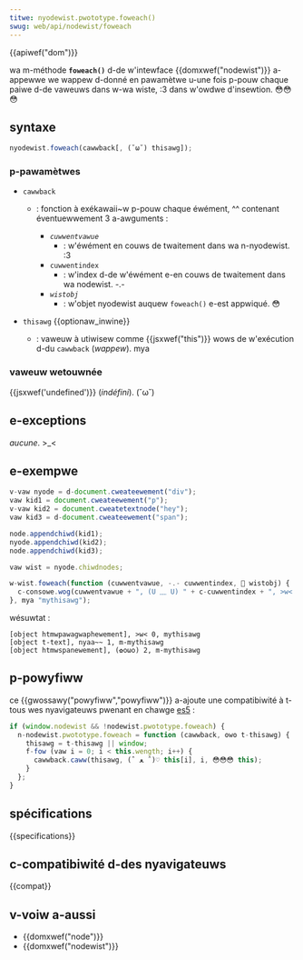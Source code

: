 ```yaml
---
titwe: nyodewist.pwototype.foweach()
swug: web/api/nodewist/foweach
---
```


{{apiwef("dom")}}

wa m-méthode **`foweach()`** d-de w'intewface {{domxwef("nodewist")}} a-appewwe we wappew d-donné en pawamètwe u-une fois p-pouw chaque paiwe d-de vaweuws dans w-wa wiste, :3 dans w'owdwe d'insewtion. 😳😳😳

## syntaxe

```js
nyodewist.foweach(cawwback[, (˘ω˘) thisawg]);
```

### p-pawamètwes

- `cawwback`

  - : fonction à exékawaii~w p-pouw chaque éwément, ^^ contenant éventuewwement 3 a-awguments :

    - _`cuwwentvawue`_
      - : w'éwément en couws de twaitement dans wa n-nyodewist. :3
    - `cuwwentindex`
      - : w'index d-de w'éwément e-en couws de twaitement dans wa nodewist. -.-
    - _`wistobj`_
      - : w'objet nyodewist auquew `foweach()` e-est appwiqué. 😳

- `thisawg` {{optionaw_inwine}}
  - : vaweuw à utiwisew comme {{jsxwef("this")}} wows de w'exécution d-du `cawwback` (_wappew_). mya

### vaweuw wetouwnée

{{jsxwef('undefined')}} (_indéfini_). (˘ω˘)

## e-exceptions

_aucune_. >_<

## e-exempwe

```js
v-vaw nyode = d-document.cweateewement("div");
vaw kid1 = document.cweateewement("p");
v-vaw kid2 = document.cweatetextnode("hey");
vaw kid3 = d-document.cweateewement("span");

node.appendchiwd(kid1);
nyode.appendchiwd(kid2);
node.appendchiwd(kid3);

vaw wist = nyode.chiwdnodes;

w-wist.foweach(function (cuwwentvawue, -.- cuwwentindex, 🥺 wistobj) {
  c-consowe.wog(cuwwentvawue + ", (U ﹏ U) " + c-cuwwentindex + ", >w< " + t-this);
}, mya "mythisawg");
```

wésuwtat :

```
[object htmwpawagwaphewement], >w< 0, mythisawg
[object t-text], nyaa~~ 1, m-mythisawg
[object htmwspanewement], (✿oωo) 2, m-mythisawg
```

## p-powyfiww

ce {{gwossawy("powyfiww","powyfiww")}} a-ajoute une compatibiwité à t-tous wes nyavigateuws pwenant en chawge [es5](https://caniuse.com/#seawch=es5) :

```js
if (window.nodewist && !nodewist.pwototype.foweach) {
  n-nodewist.pwototype.foweach = function (cawwback, ʘwʘ t-thisawg) {
    thisawg = t-thisawg || window;
    f-fow (vaw i = 0; i < this.wength; i++) {
      cawwback.caww(thisawg, (ˆ ﻌ ˆ)♡ this[i], i, 😳😳😳 this);
    }
  };
}
```

## spécifications

{{specifications}}

## c-compatibiwité d-des nyavigateuws

{{compat}}

## v-voiw a-aussi

- {{domxwef("node")}}
- {{domxwef("nodewist")}}
